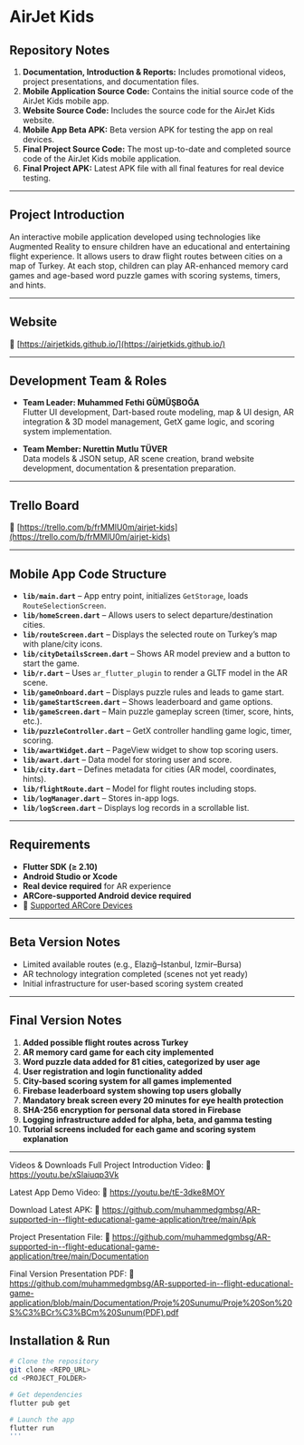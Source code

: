 # AirJet Kids

## Repository Notes

1. **Documentation, Introduction & Reports:** Includes promotional videos, project presentations, and documentation files.  
2. **Mobile Application Source Code:** Contains the initial source code of the AirJet Kids mobile app.  
3. **Website Source Code:** Includes the source code for the AirJet Kids website.  
4. **Mobile App Beta APK:** Beta version APK for testing the app on real devices.  
5. **Final Project Source Code:** The most up-to-date and completed source code of the AirJet Kids mobile application.  
6. **Final Project APK:** Latest APK file with all final features for real device testing.

---

## Project Introduction

An interactive mobile application developed using technologies like Augmented Reality to ensure children have an educational and entertaining flight experience. It allows users to draw flight routes between cities on a map of Turkey. At each stop, children can play AR-enhanced memory card games and age-based word puzzle games with scoring systems, timers, and hints.

---

## Website  
🔗 [https://airjetkids.github.io/](https://airjetkids.github.io/)

---

## Development Team & Roles

- **Team Leader: Muhammed Fethi GÜMÜŞBOĞA**  
  Flutter UI development, Dart-based route modeling, map & UI design, AR integration & 3D model management, GetX game logic, and scoring system implementation.

- **Team Member: Nurettin Mutlu TÜVER**  
  Data models & JSON setup, AR scene creation, brand website development, documentation & presentation preparation.

---

## Trello Board  
🔗 [https://trello.com/b/frMMlU0m/airjet-kids](https://trello.com/b/frMMlU0m/airjet-kids)

---

## Mobile App Code Structure

- **`lib/main.dart`** – App entry point, initializes `GetStorage`, loads `RouteSelectionScreen`.  
- **`lib/homeScreen.dart`** – Allows users to select departure/destination cities.  
- **`lib/routeScreen.dart`** – Displays the selected route on Turkey’s map with plane/city icons.  
- **`lib/cityDetailsScreen.dart`** – Shows AR model preview and a button to start the game.  
- **`lib/r.dart`** – Uses `ar_flutter_plugin` to render a GLTF model in the AR scene.  
- **`lib/gameOnboard.dart`** – Displays puzzle rules and leads to game start.  
- **`lib/gameStartScreen.dart`** – Shows leaderboard and game options.  
- **`lib/gameScreen.dart`** – Main puzzle gameplay screen (timer, score, hints, etc.).  
- **`lib/puzzleController.dart`** – GetX controller handling game logic, timer, scoring.  
- **`lib/awartWidget.dart`** – PageView widget to show top scoring users.  
- **`lib/awart.dart`** – Data model for storing user and score.  
- **`lib/city.dart`** – Defines metadata for cities (AR model, coordinates, hints).  
- **`lib/flightRoute.dart`** – Model for flight routes including stops.  
- **`lib/logManager.dart`** – Stores in-app logs.  
- **`lib/logScreen.dart`** – Displays log records in a scrollable list.

---

## Requirements

- **Flutter SDK (≥ 2.10)**  
- **Android Studio or Xcode**  
- **Real device required** for AR experience  
- **ARCore-supported Android device required**  
- 🔗 [Supported ARCore Devices](https://developers.google.com/ar/devices?hl=en)

---

## Beta Version Notes

- Limited available routes (e.g., Elazığ–Istanbul, Izmir–Bursa)  
- AR technology integration completed (scenes not yet ready)  
- Initial infrastructure for user-based scoring system created

---

## Final Version Notes

1. **Added possible flight routes across Turkey**  
2. **AR memory card game for each city implemented**  
3. **Word puzzle data added for 81 cities, categorized by user age**  
4. **User registration and login functionality added**  
5. **City-based scoring system for all games implemented**  
6. **Firebase leaderboard system showing top users globally**  
7. **Mandatory break screen every 20 minutes for eye health protection**  
8. **SHA-256 encryption for personal data stored in Firebase**  
9. **Logging infrastructure added for alpha, beta, and gamma testing**  
10. **Tutorial screens included for each game and scoring system explanation**

---
Videos & Downloads
Full Project Introduction Video:
🔗 https://youtu.be/xSlaiuqp3Vk

Latest App Demo Video:
🔗 https://youtu.be/tE-3dke8MOY

Download Latest APK:
🔗 https://github.com/muhammedgmbsg/AR-supported-in--flight-educational-game-application/tree/main/Apk

Project Presentation File:
🔗 https://github.com/muhammedgmbsg/AR-supported-in--flight-educational-game-application/tree/main/Documentation

Final Version Presentation PDF:
🔗 https://github.com/muhammedgmbsg/AR-supported-in--flight-educational-game-application/blob/main/Documentation/Proje%20Sunumu/Proje%20Son%20S%C3%BCr%C3%BCm%20Sunum(PDF).pdf

## Installation & Run

```bash
# Clone the repository
git clone <REPO_URL>
cd <PROJECT_FOLDER>

# Get dependencies
flutter pub get

# Launch the app
flutter run
'''


